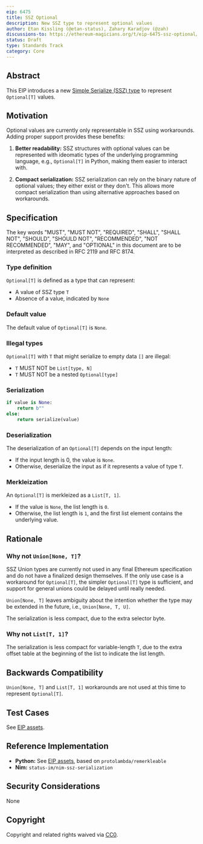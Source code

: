 ```yaml
---
eip: 6475
title: SSZ Optional
description: New SSZ type to represent optional values
author: Etan Kissling (@etan-status), Zahary Karadjov (@zah)
discussions-to: https://ethereum-magicians.org/t/eip-6475-ssz-optional/12891
status: Draft
type: Standards Track
category: Core
---
```


## Abstract

This EIP introduces a new [Simple Serialize (SSZ) type](https://github.com/ethereum/consensus-specs/blob/67c2f9ee9eb562f7cc02b2ff90d92c56137944e1/ssz/simple-serialize.md) to represent `Optional[T]` values.

## Motivation

Optional values are currently only representable in SSZ using workarounds. Adding proper support provides these benefits:

1. **Better readability:** SSZ structures with optional values can be represented with ideomatic types of the underlying programming language, e.g., `Optional[T]` in Python, making them easier to interact with.

2. **Compact serialization:** SSZ serialization can rely on the binary nature of optional values; they either exist or they don't. This allows more compact serialization than using alternative approaches based on workarounds.

## Specification

The key words "MUST", "MUST NOT", "REQUIRED", "SHALL", "SHALL NOT", "SHOULD", "SHOULD NOT", "RECOMMENDED", "NOT RECOMMENDED", "MAY", and "OPTIONAL" in this document are to be interpreted as described in RFC 2119 and RFC 8174.

### Type definition

`Optional[T]` is defined as a type that can represent:

- A value of SSZ type `T`
- Absence of a value, indicated by `None`

### Default value

The default value of `Optional[T]` is `None`.

### Illegal types

`Optional[T]` with `T` that might serialize to empty data `[]` are illegal:

- `T` MUST NOT be `List[type, N]`
- `T` MUST NOT be a nested `Optional[type]`

### Serialization

```python
if value is None:
    return b""
else:
    return serialize(value)
```

### Deserialization

The deserialization of an `Optional[T]` depends on the input length:

- If the input length is 0, the value is `None`.
- Otherwise, deserialize the input as if it represents a value of type `T`.

### Merkleization

An `Optional[T]` is merkleized as a `List[T, 1]`.

- If the value is `None`, the list length is `0`.
- Otherwise, the list length is `1`, and the first list element contains the underlying value.

## Rationale

### Why not `Union[None, T]`?

SSZ Union types are currently not used in any final Ethereum specification and do not have a finalized design themselves. If the only use case is a workaround for `Optional[T]`, the simpler `Optional[T]` type is sufficient, and support for general unions could be delayed until really needed.

`Union[None, T]` leaves ambiguity about the intention whether the type may be extended in the future, i.e., `Union[None, T, U]`.

The serialization is less compact, due to the extra selector byte.

### Why not `List[T, 1]`?

The serialization is less compact for variable-length `T`, due to the extra offset table at the beginning of the list to indicate the list length.

## Backwards Compatibility

`Union[None, T]` and `List[T, 1]` workarounds are not used at this time to represent `Optional[T]`.

## Test Cases

See [EIP assets](../assets/eip-6475/tests.py).

## Reference Implementation

- **Python:** See [EIP assets](../assets/eip-6475/optional.py), based on `protolambda/remerkleable`
- **Nim:** `status-im/nim-ssz-serialization`

## Security Considerations

None

## Copyright

Copyright and related rights waived via [CC0](../LICENSE.md).
